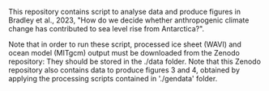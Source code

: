 This repository contains script to analyse data and produce figures in Bradley et al., 2023, "How do we decide whether anthropogenic climate change has contributed to sea level rise from Antarctica?".

Note that in order to run these script, processed ice sheet (WAVI) and ocean model (MITgcm) output must be downloaded from the Zenodo repository: They should be stored in the ./data folder. Note that this Zenodo repository also contains data to produce figures 3 and 4, obtained by applying the processing scripts contained in './gendata' folder. 
